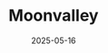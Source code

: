 ---  
layout: startup_page  
title: "Moonvalley"  
id: "moonvalley.com"  
permalink: "/moonvalleymoonvalley.com05162025/"  
website: "https://www.moonvalley.com/"  
funding_round: ""  
funding_amount: "$53M"  
investors: ""  
about: "Moonvalley is an AI startup developing tools for video creation, with a focus on ethical practices and creator control. Their Marey model offers advanced customization and generates HD clips. The company differentiates itself through responsible data sourcing and user safeguards, addressing concerns within the film and television industry."  
markets: "AI, Video Creation"  
hq: "Los Angeles, California, United States"  
founded_year: "2023"  
linkedin: "https://www.linkedin.com/company/moonvalley-ai"  
twitter: "https://twitter.com/moonvalleyai"  
instagram: ""  
facebook: "https://www.facebook.com/moonvalleyai"  
crunchbase: "https://www.crunchbase.com/organization/moonvalley-c1d1"  
pitchbook: "https://pitchbook.com/profiles/company/138788-47"  

date_display: "16-May-2025"  
date: "2025-05-16"

# SEO Optimization  
meta_title: "Moonvalley -  Funding ($53M)"  
meta_description: "Moonvalley, Moonvalley is an AI startup developing tools for video creation, with a focus on ethical practices and creator control. Their Marey model offers advan..."  
meta_keywords: "Moonvalley, AI, Video Creation,  funding"  
canonical_url: "https://startup.projectstartups.com/moonvalleymoonvalley.com05162025/"  
---